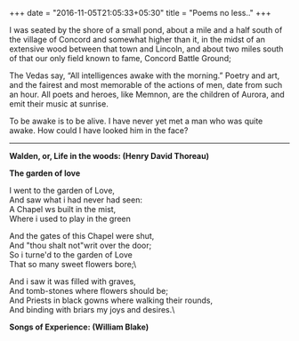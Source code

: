 +++
date = "2016-11-05T21:05:33+05:30"
title = "Poems no less.."
+++

I was seated by the shore of a small pond, about a mile and a half south of the village of Concord and somewhat higher than it, in the midst of an extensive wood between that town and Lincoln, and about two miles south of that our only field known to fame, Concord Battle Ground;

The Vedas say, “All intelligences awake with the morning.” Poetry and art, and the fairest and most memorable of the actions of men, date from such an hour. All poets and heroes, like Memnon, are the children of Aurora, and emit their music at sunrise.

To be awake is to be alive. I have never yet met a man who was quite awake. How could I have looked him in the face?

---

**Walden, or, Life in the woods: (Henry David Thoreau)**  
  
**The garden of love**

I went to the garden of Love,\
And saw what i had never had seen:\
A Chapel ws built in the mist,\
Where i used to play in the green

And the gates of this Chapel were shut,\
And "thou shalt not"writ over the door;\
So i turne'd to the garden of Love\
That so many sweet flowers bore;\

And i saw it was filled with graves,\
And tomb-stones where flowers should be;\
And Priests in black gowns where walking their rounds,\
And binding with briars my joys and desires.\


**Songs of Experience: (William Blake)**
